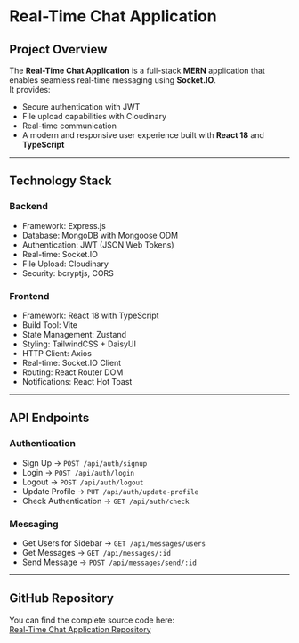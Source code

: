 # Real-Time Chat Application

## Project Overview  
The **Real-Time Chat Application** is a full-stack **MERN** application that enables seamless real-time messaging using **Socket.IO**.  
It provides:  
- Secure authentication with JWT  
- File upload capabilities with Cloudinary  
- Real-time communication  
- A modern and responsive user experience built with **React 18** and **TypeScript**

---

## Technology Stack  

### Backend  
- Framework: Express.js  
- Database: MongoDB with Mongoose ODM  
- Authentication: JWT (JSON Web Tokens)  
- Real-time: Socket.IO  
- File Upload: Cloudinary  
- Security: bcryptjs, CORS  

### Frontend  
- Framework: React 18 with TypeScript  
- Build Tool: Vite  
- State Management: Zustand  
- Styling: TailwindCSS + DaisyUI  
- HTTP Client: Axios  
- Real-time: Socket.IO Client  
- Routing: React Router DOM  
- Notifications: React Hot Toast  

---

## API Endpoints  

### Authentication  
- Sign Up → `POST /api/auth/signup`  
- Login → `POST /api/auth/login`  
- Logout → `POST /api/auth/logout`  
- Update Profile → `PUT /api/auth/update-profile`  
- Check Authentication → `GET /api/auth/check`  

### Messaging  
- Get Users for Sidebar → `GET /api/messages/users`  
- Get Messages → `GET /api/messages/:id`  
- Send Message → `POST /api/messages/send/:id`  

---

## GitHub Repository  
You can find the complete source code here:  
[Real-Time Chat Application Repository](https://github.com/Abdul1031/real-time-chat-application-project.git)
